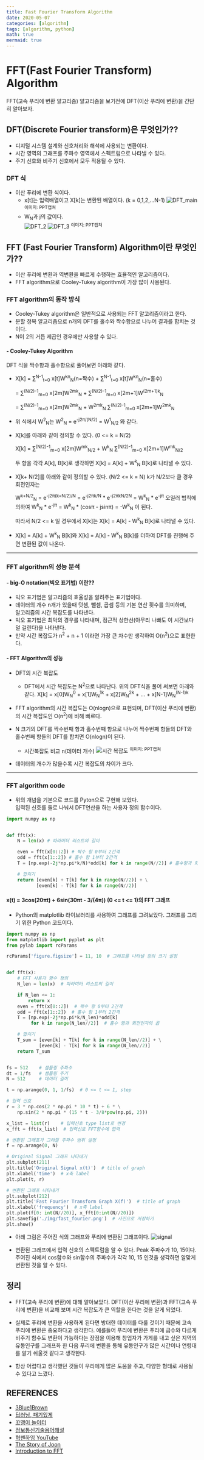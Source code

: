 ```yaml
---
title: Fast Fourier Transform Algorithm
date: 2020-05-07
categories: [algorithm]
tags: [algorithm, python]
math: true
mermaid: true
---
```


# FFT(Fast Fourier Transform) Algorithm

FFT(고속 푸리에 변환 알고리즘) 알고리즘을 보기전에 DFT(이산 푸리에 변환)을 간단히 알아보자.

## DFT(Discrete Fourier transform)은 무엇인가??

- 디지털 시스템 설계와 신호처리와 해석에 사용되는 변환이다.
- 시간 영역의 그래프를 주파수 영역에서 스펙트럼으로 나타낼 수 있다.
- 주기 신호와 비주기 신호에서 모두 적용될 수 있다.

### DFT 식

- 이산 푸리에 변환 식이다.
  - x[t]는 입력배열이고 X[k]는 변환된 배열이다.
    (k = 0,1,2,...N-1)
    ![DFT_main](/images/img/posts/DFT1.JPG)
    <sup>이미지: PPT캡쳐</sup>
  - W<sub>N</sub>과 j의 값이다.  
    ![DFT_2](/images/img/posts/DFT2.JPG) ![DFT_3](/images/img/posts/DFT3.JPG)
    <sup>이미지: PPT캡쳐</sup>

## FFT (Fast Fourier Transform) Algorithm이란 무엇인가??

- 이산 푸리에 변환과 역변환을 빠르게 수행하는 효율적인 알고리즘이다.
- FFT algorithm으로 Cooley-Tukey algorithm이 가장 많이 사용된다.

### FFT algorithm의 동작 방식

- Cooley-Tukey algorithm은 일반적으로 사용되는 FFT 알고리즘이라고 한다.
- 분할 정복 알고리즘으로 n개의 DFT를 홀수와 짝수항으로 나누어 결과를 합치는 것이다.
- N이 2의 거듭 제곱인 경우에만 사용할 수 있다.

#### - Cooley-Tukey Algorithm

DFT 식을 짝수항과 홀수항으로 풀어보면 아래와 같다.

- X[k] = ∑<sup>N-1</sup><sub>t=0</sub> x[t]W<sup>kn</sup><sub>N</sub>(n=짝수) + ∑<sup>N-1</sup><sub>t=0</sub> x[t]W<sup>kn</sup><sub>N</sub>(n=홀수)

  = ∑<sup>(N/2)-1</sup><sub>m=0</sub> x[2m]W<sup>2mk</sup><sub>N</sub> + ∑<sup>(N/2)-1</sup><sub>m=0</sub> x[2m+1]W<sup>(2m+1)k</sup><sub>N</sub>

  = ∑<sup>(N/2)-1</sup><sub>m=0</sub> x[2m]W<sup>2mk</sup><sub>N</sub> + W<sup>2mk</sup><sub>N</sub> ∑<sup>(N/2)-1</sup><sub>m=0</sub> x[2m+1]W<sup>2mk</sup><sub>N</sub>

- 위 식에서 W<sup>2</sup><sub>N</sub>는 W<sup>2</sup><sub>N</sub> = e<sup>-j2π/(N/2)</sup> = W<sup>1</sup><sub>N/2</sub> 와 같다.

- X[k]를 아래와 같이 정의할 수 있다. (0 <= k = N/2)

  X[k] = ∑<sup>(N/2)-1</sup><sub>m=0</sub> x[2m]W<sup>mk</sup><sub>N/2</sub> + W<sup>k</sup><sub>N</sub> ∑<sup>(N/2)-1</sup><sub>m=0</sub> x[2m+1]W<sup>mk</sup><sub>N/2</sub>

  두 항을 각각 A[k], B[k]로 생각하면 X[k] = A[k] + W<sup>k</sup><sub>N</sub> B[k]로 나타낼 수 있다.

- X[k+ N/2]를 아래와 같이 정의할 수 있다. (N/2 <= k = N)
  k가 N/2보다 클 경우 회전인자는

  W<sup>k+N/2</sup><sub>N</sub> = e<sup>-j2π(k+N/2)/N</sup> = e<sup>-j2πk/N</sup> \* e<sup>-j2πkN/2N</sup>
  = W<sup>k</sup><sub>N</sub> \* e<sup>-jπ</sup>
  오일러 법칙에 의하여
  W<sup>k</sup><sub>N</sub> \* e<sup>-jπ</sup> = W<sup>k</sup><sub>N</sub> \* (cosπ - jsinπ)
  = -W<sup>k</sup><sub>N</sub> 이 된다.

  따라서 N/2 <= k 일 경우에서 X[k]는 X[k] = A[k] - W<sup>k</sup><sub>N</sub> B[k]로 나타낼 수 있다.

- X[k] = A[k] + W<sup>k</sup><sub>N</sub> B[k]와 X[k] = A[k] - W<sup>k</sup><sub>N</sub> B[k]를 더하여 DFT를 진행해 주면 변환된 값이 나온다.

---

### FFT algorithm의 성능 분석

#### - big-O notation(빅오 표기법) 이란??

- 빅오 표기법은 알고리즘의 효율성을 알려주는 표기법이다.
- 데이터의 개수 n개가 있을때 덧셈, 뺄셈, 곱셈 등의 기본 연산 횟수를 의미하며,  
  알고리즘의 시간 복잡도를 나타낸다.
- 빅오 표기법은 최악의 경우를 나타내며, 점근적 상한선(아무리 나빠도 이 시간보다 덜 걸린다)을 나타낸다.
- 만약 시간 복잡도가 n<sup>2</sup> + n + 1 이라면 가장 큰 차수만 생각하여 O(n<sup>2</sup>)으로 표현한다.

#### - FFT Algorithm의 성능

- DFT의 시간 복잡도
  - DFT에서 시간 복잡도는 N<sup>2</sup>으로 나타난다.
    위의 DFT식을 풀어 써보면 아래와 같다.
    X[k] = x[0]W<sub>N</sub><sup>0</sup> + x[1]W<sub>N</sub><sup>1k</sup> + x[2]W<sub>N</sub><sup>2k</sup> + ... + x[N-1]W<sub>N</sub><sup>(N-1)k</sup>
- FFT algorithm의 시간 복잡도는 O(nlogn)으로 표현되며, DFT(이산 푸리에 변환)의 시간 복잡도인 O(n<sup>2</sup>)에 비해 빠르다.
- N 크기의 DFT를 짝수번째 항과 홀수번째 항으로 나누어 짝수번째 항들의 DFT와 홀수번째 항들의 DFT를 합치면 O(nlogn)이 된다.

  - 시간복잡도 비교
    n(데이터 개수)
    ![시간 복잡도](/images/img/posts/timecomplex.JPG)
    <sup>이미지: PPT캡쳐</sup>

- 데이터의 개수가 많을수록 시간 복잡도의 차이가 크다.

---

### FFT algorithm code

- 위의 개념을 기본으로 코드를 Pyton으로 구현해 보았다.  
  입력된 신호를 둘로 나눠서 DFT연산을 하는 사용자 정의 함수이다.

```python
import numpy as np


def fft(x):
    N = len(x) # 파라미터 리스트의 길이

    even = fft(x[0::2]) # 짝수 항 0부터 2간격
    odd = fft(x[1::2]) # 홀수 항 1부터 2간격
    T = [np.exp(-2j*np.pi*k/N)*odd[k] for k in range(N//2)] # 홀수항과 회전인자 곱

    # 합치기
    return [even[k] + T[k] for k in range(N//2)] + \
           [even[k] - T[k] for k in range(N//2)]

```

#### x(t) = 3cos(20πt) + 6sin(30πt - 3/(4π)) (0 <= t <= 1)의 FFT 그래프

- Python의 matplotlib 라이브러리를 사용하여 그래프를 그려보았다.
  그래프를 그리기 위한 Python 코드이다.

```python
import numpy as np
from matplotlib import pyplot as plt
from pylab import rcParams

rcParams['figure.figsize'] = 11, 10  # 그래프를 나타낼 창의 크기 설정


def fft(x):
    # FFT 사용자 함수 정의
    N_len = len(x)  # 파라미터 리스트의 길이

    if N_len <= 1:
        return x
    even = fft(x[0::2])  # 짝수 항 0부터 2간격
    odd = fft(x[1::2])  # 홀수 항 1부터 2간격
    T = [np.exp(-2j*np.pi*k/N_len)*odd[k]
         for k in range(N_len//2)]  # 홀수 항과 회전인자의 곱

    # 합치기
    T_sum = [even[k] + T[k] for k in range(N_len//2)] + \
            [even[k] - T[k] for k in range(N_len//2)]
    return T_sum


fs = 512    # 샘플링 주파수
dt = 1/fs   # 샘플링 주기
N = 512     # 데이터 길이

t = np.arange(0, 1, 1/fs)  # 0 <= t <= 1, step

# 입력 신호
r = 3 * np.cos(2 * np.pi * 10 * t) + 6 * \
    np.sin(2 * np.pi * (15 * t - 3/8*pow(np.pi, 2)))

x_list = list(r)    # 입력신호 type list로 변경
x_fft = fft(x_list)  # 입력신호 FFT함수에 입력

# 변환된 그래프가 그려질 주파수 범위 설정
f = np.arange(0, N)

# Original Signal 그래프 나타내기
plt.subplot(211)
plt.title('Original Signal x(t)')  # title of graph
plt.xlabel('time')  # x축 label
plt.plot(t, r)

# 변환된 그래프 나타내기
plt.subplot(212)
plt.title('Fast Fourier Transform Graph X(f)')  # title of graph
plt.xlabel('frequency')  # x축 label
plt.plot(f[0: int(N//20)], x_fft[0:int(N//20)])
plt.savefig('./img/fast_fourier.png')  # 사진으로 저장하기
plt.show()

```

- 아래 그림은 주어진 식의 그래프와 푸리에 변환된 그래프이다.
  ![signal](/images/img/posts/fast_fourier.png)

- 변환된 그래프에서 입력 신호의 스펙트럼을 알 수 있다. Peak 주파수가 10, 15이다.주어진 식에서 cos함수와 sin함수의 주파수가 각각 10, 15 인것을 생각하면 알맞게 변환된 것을 알 수 있다.

## 정리

- FFT(고속 푸리에 변환)에 대해 알아보았다. DFT(이산 푸리에 변환)과 FFT(고속 푸리에 변환)을 비교해 보며 시간 복잡도가 큰 역할을 한다는 것을 알게 되었다.

- 실제로 푸리에 변환을 사용하게 된다면 방대한 데이터를 다룰 것이기 때문에 고속 푸리에 변환은 중요하다고 생각한다. 예를들어 푸리에 변환은 푸리에 급수와 다르게 비주기 함수도 변환이 가능하다는 장점을 이용해 창업자가 가게를 내고 싶은 지역의 유동인구를 그래프화 한 다음 푸리에 변환을 통해 유동인구가 많은 시간이나 연령대를 알기 쉬울것 같다고 생각한다.

- 항상 어렵다고 생각했던 것들이 우리에게 많은 도움을 주고, 다양한 형태로 사용될 수 있다고 느꼈다.

## REFERENCES

- [3Blue1Brown](https://youtu.be/spUNpyF58BY)
- [딥러닝, 패기있게](https://ballentain.tistory.com/3)
- [꼬맹이 놀이터](https://comeng.tistory.com/entry/FFT%EA%B3%A0%EC%86%8D%ED%91%B8%EB%A6%AC%EC%97%90-%EB%B3%80%ED%99%98%EB%9E%80-%EB%AC%B4%EC%97%87%EC%9D%B8%EA%B0%80)
- [정보통신기술용어해설](http://www.ktword.co.kr/abbr_view.php?nav=2&id=1152&m_temp1=2596)
- [혁펜하임 YouTube](https://www.youtube.com/watch?v=KueJtenJ2SI&t=801s)
- [The Story of Joon](https://topology-blog.tistory.com/6)
- [Introduction to FFT](http://wwwa.pikara.ne.jp/okojisan/otfft-en/cooley-tukey.html)
